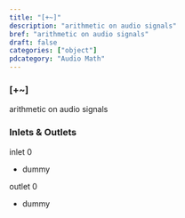 ```yaml
---
title: "[+~]"
description: "arithmetic on audio signals"
bref: "arithmetic on audio signals"
draft: false
categories: ["object"]
pdcategory: "Audio Math"
---
```


### [+~]

arithmetic on audio signals

### Inlets & Outlets

inlet 0

 - dummy

outlet 0

 - dummy
 
